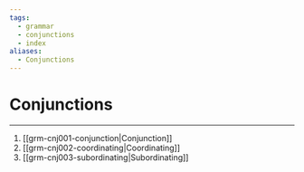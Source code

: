 ```yaml
---
tags:
  - grammar
  - conjunctions
  - index
aliases:
  - Conjunctions
---
```

# Conjunctions
---
1. [[grm-cnj001-conjunction|Conjunction]]
2. [[grm-cnj002-coordinating|Coordinating]]
3. [[grm-cnj003-subordinating|Subordinating]]